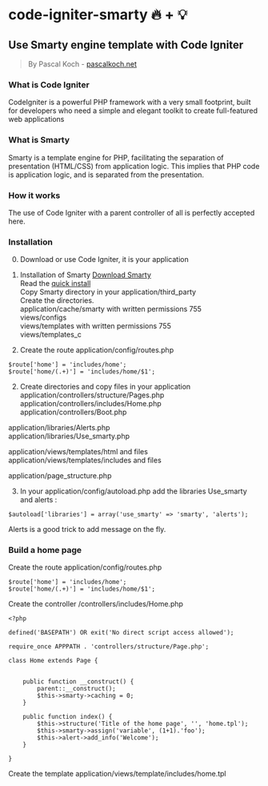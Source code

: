 # code-igniter-smarty  :fire: +  :bulb:

## Use Smarty engine template with Code Igniter
> By Pascal Koch - <a href="pascalkoch.net">pascalkoch.net</a>

### What is Code Igniter 
CodeIgniter is a powerful PHP framework with a very small footprint, built for developers who need a simple and elegant toolkit to create full-featured web applications

### What is Smarty
Smarty is a template engine for PHP, facilitating the separation of presentation (HTML/CSS) from application logic. This implies that PHP code is application logic, and is separated from the presentation. 

### How it works
The use of Code Igniter with a parent controller of all is perfectly accepted here.<br/>

### Installation
0. Download or use Code Igniter, it is your application 
1. Installation of Smarty
  <a href="http://www.smarty.net/download" target="_blank">Download Smarty</a><br/>
  Read the <a href="http://www.smarty.net/quick_install"  target="_blank">quick install</a><br/>
  Copy Smarty directory in your application/third_party<br/>
  Create the directories.<br/>
    application/cache/smarty with written permissions 755<br/>
    views/configs<br/>
    views/templates with written permissions 755<br/>
    views/templates_c<br/>

3. Create the route  application/config/routes.php
```
$route['home'] = 'includes/home';
$route['home/(.+)'] = 'includes/home/$1';
```
2. Create directories and copy files in your application<br/>
  application/controllers/structure/Pages.php<br/>
  application/controllers/includes/Home.php<br/>
  application/controllers/Boot.php<br/>
  
  application/libraries/Alerts.php<br/>
  application/libraries/Use_smarty.php<br/>
  
  application/views/templates/html and files<br/>
  application/views/templates/includes and files<br/>
  
  application/page_structure.php<br/>
  
3. In your application/config/autoload.php add the libraries Use_smarty and alerts :
```
$autoload['libraries'] = array('use_smarty' => 'smarty', 'alerts');
```
Alerts is a good trick to add message on the fly.

### Build a home page
Create the route  application/config/routes.php
```
$route['home'] = 'includes/home';
$route['home/(.+)'] = 'includes/home/$1';
```
Create the controller /controllers/includes/Home.php<br/>
```
<?php

defined('BASEPATH') OR exit('No direct script access allowed');

require_once APPPATH . 'controllers/structure/Page.php';

class Home extends Page {
    
    
    public function __construct() {
        parent::__construct();
        $this->smarty->caching = 0;
    }

    public function index() {
        $this->structure('Title of the home page', '', 'home.tpl');
        $this->smarty->assign('variable', (1+1).'foo');
        $this->alert->add_info('Welcome');
    }

}

```
Create the template application/views/template/includes/home.tpl


